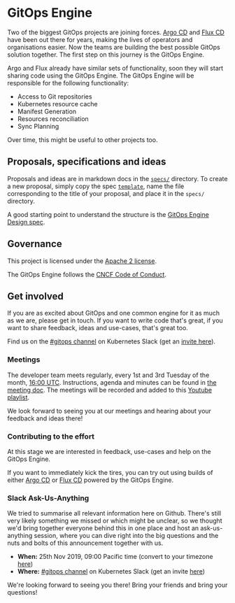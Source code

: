 # GitOps Engine

Two of the biggest GitOps projects are joining forces. [Argo CD](https://github.com/argoproj/argo-cd) and [Flux CD](https://github.com/fluxcd/flux) have been out there for years, making the lives of operators and organisations easier. Now the teams are building the best possible GitOps solution together. The first step on this journey is the GitOps Engine.

Argo and Flux already have similar sets of functionality, soon they will start sharing code using the GitOps Engine. The GitOps Engine will be responsible for the following functionality:

- Access to Git repositories
- Kubernetes resource cache
- Manifest Generation
- Resources reconciliation
- Sync Planning

Over time, this might be useful to other projects too.

## Proposals, specifications and ideas

Proposals and ideas are in markdown docs in the [`specs/`](specs/) directory.
To create a new proposal, simply copy the spec [`template`](specs/template.md),
name the file corresponding to the title of your proposal, and place it in the
`specs/` directory.

A good starting point to understand the structure is the [GitOps Engine Design spec](specs/design.md).

## Governance

This project is licensed under the [Apache 2 license](LICENSE).

The GitOps Engine follows the [CNCF Code of Conduct](https://github.com/cncf/foundation/blob/master/code-of-conduct.md).

## Get involved

If you are as excited about GitOps and one common engine for it as much as we are, please get in touch. If you want to write code that's great, if you want to share feedback, ideas and use-cases, that's great too.

Find us on the [#gitops channel](https://kubernetes.slack.com/messages/gitops) on Kubernetes Slack (get an [invite here][kube-slack]).

### Meetings

The developer team meets regularly, every 1st and 3rd Tuesday of the month, [16:00 UTC](http://time.unitarium.com/utc/16). Instructions, agenda and minutes can be found in [the meeting doc](https://docs.google.com/document/d/17AEZgv6yVuD4HS7_oNPiMKmS7Q6vjkhk6jH0YCELpRk/edit#). The meetings will be recorded and added to this [Youtube playlist](https://www.youtube.com/playlist?list=PLbx4FZ4kOKnvSQP394o5UdF9wL7FaQd-R).

We look forward to seeing you at our meetings and hearing about your feedback and ideas there!

### Contributing to the effort

At this stage we are interested in feedback, use-cases and help on the GitOps Engine.

If you want to immediately kick the tires, you can try out using builds of either [Argo CD][argo-poc] or [Flux CD][flux-poc] powered by the GitOps Engine.

[argo-poc]: https://github.com/argoproj/argo-cd/tree/gitops-engine-poc#what-is-gitops-engine-poc-branch
[flux-poc]: https://github.com/fluxcd/flux/tree/gitops-engine-poc#what-is-gitops-engine-poc-branch

### Slack Ask-Us-Anything

We tried to summarise all relevant information here on Github. There's still very likely something we missed or which might be unclear, so we thought we'd bring together everyone behind this in one place and host an ask-us-anything session, where you can dive right into the big questions and the nuts and bolts of this announcement together with us.

- **When:** 25th Nov 2019, 09:00 Pacific time (convert to your timezone [here][tz-convert])
- **Where:** [#gitops channel][gitops-slack] on Kubernetes Slack (get an invite [here][kube-slack])

We're looking forward to seeing you there! Bring your friends and bring your questions!

[kube-slack]: https://slack.k8s.io/
[gitops-slack]: https://kubernetes.slack.com/messages/gitops
[tz-convert]: https://www.timeanddate.com/worldclock/fixedtime.html?msg=GitOps+Engine+Slack+AMA&iso=20191125T09&p1=224&ah=1
